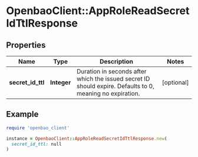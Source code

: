 # OpenbaoClient::AppRoleReadSecretIdTtlResponse

## Properties

| Name | Type | Description | Notes |
| ---- | ---- | ----------- | ----- |
| **secret_id_ttl** | **Integer** | Duration in seconds after which the issued secret ID should expire. Defaults to 0, meaning no expiration. | [optional] |

## Example

```ruby
require 'openbao_client'

instance = OpenbaoClient::AppRoleReadSecretIdTtlResponse.new(
  secret_id_ttl: null
)
```

